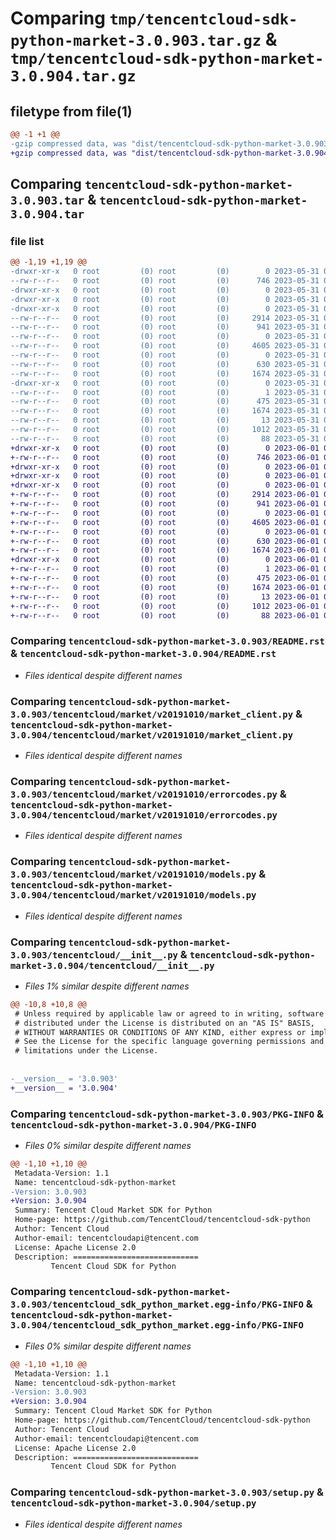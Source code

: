 # Comparing `tmp/tencentcloud-sdk-python-market-3.0.903.tar.gz` & `tmp/tencentcloud-sdk-python-market-3.0.904.tar.gz`

## filetype from file(1)

```diff
@@ -1 +1 @@
-gzip compressed data, was "dist/tencentcloud-sdk-python-market-3.0.903.tar", last modified: Wed May 31 02:15:25 2023, max compression
+gzip compressed data, was "dist/tencentcloud-sdk-python-market-3.0.904.tar", last modified: Thu Jun  1 02:38:54 2023, max compression
```

## Comparing `tencentcloud-sdk-python-market-3.0.903.tar` & `tencentcloud-sdk-python-market-3.0.904.tar`

### file list

```diff
@@ -1,19 +1,19 @@
-drwxr-xr-x   0 root         (0) root         (0)        0 2023-05-31 02:15:25.000000 tencentcloud-sdk-python-market-3.0.903/
--rw-r--r--   0 root         (0) root         (0)      746 2023-05-31 02:15:25.000000 tencentcloud-sdk-python-market-3.0.903/README.rst
-drwxr-xr-x   0 root         (0) root         (0)        0 2023-05-31 02:15:25.000000 tencentcloud-sdk-python-market-3.0.903/tencentcloud/
-drwxr-xr-x   0 root         (0) root         (0)        0 2023-05-31 02:15:25.000000 tencentcloud-sdk-python-market-3.0.903/tencentcloud/market/
-drwxr-xr-x   0 root         (0) root         (0)        0 2023-05-31 02:15:25.000000 tencentcloud-sdk-python-market-3.0.903/tencentcloud/market/v20191010/
--rw-r--r--   0 root         (0) root         (0)     2914 2023-05-31 02:15:25.000000 tencentcloud-sdk-python-market-3.0.903/tencentcloud/market/v20191010/market_client.py
--rw-r--r--   0 root         (0) root         (0)      941 2023-05-31 02:15:25.000000 tencentcloud-sdk-python-market-3.0.903/tencentcloud/market/v20191010/errorcodes.py
--rw-r--r--   0 root         (0) root         (0)        0 2023-05-31 02:15:25.000000 tencentcloud-sdk-python-market-3.0.903/tencentcloud/market/v20191010/__init__.py
--rw-r--r--   0 root         (0) root         (0)     4605 2023-05-31 02:15:25.000000 tencentcloud-sdk-python-market-3.0.903/tencentcloud/market/v20191010/models.py
--rw-r--r--   0 root         (0) root         (0)        0 2023-05-31 02:15:25.000000 tencentcloud-sdk-python-market-3.0.903/tencentcloud/market/__init__.py
--rw-r--r--   0 root         (0) root         (0)      630 2023-05-31 02:15:25.000000 tencentcloud-sdk-python-market-3.0.903/tencentcloud/__init__.py
--rw-r--r--   0 root         (0) root         (0)     1674 2023-05-31 02:15:25.000000 tencentcloud-sdk-python-market-3.0.903/PKG-INFO
-drwxr-xr-x   0 root         (0) root         (0)        0 2023-05-31 02:15:25.000000 tencentcloud-sdk-python-market-3.0.903/tencentcloud_sdk_python_market.egg-info/
--rw-r--r--   0 root         (0) root         (0)        1 2023-05-31 02:15:25.000000 tencentcloud-sdk-python-market-3.0.903/tencentcloud_sdk_python_market.egg-info/dependency_links.txt
--rw-r--r--   0 root         (0) root         (0)      475 2023-05-31 02:15:25.000000 tencentcloud-sdk-python-market-3.0.903/tencentcloud_sdk_python_market.egg-info/SOURCES.txt
--rw-r--r--   0 root         (0) root         (0)     1674 2023-05-31 02:15:25.000000 tencentcloud-sdk-python-market-3.0.903/tencentcloud_sdk_python_market.egg-info/PKG-INFO
--rw-r--r--   0 root         (0) root         (0)       13 2023-05-31 02:15:25.000000 tencentcloud-sdk-python-market-3.0.903/tencentcloud_sdk_python_market.egg-info/top_level.txt
--rw-r--r--   0 root         (0) root         (0)     1012 2023-05-31 02:15:25.000000 tencentcloud-sdk-python-market-3.0.903/setup.py
--rw-r--r--   0 root         (0) root         (0)       88 2023-05-31 02:15:25.000000 tencentcloud-sdk-python-market-3.0.903/setup.cfg
+drwxr-xr-x   0 root         (0) root         (0)        0 2023-06-01 02:38:54.000000 tencentcloud-sdk-python-market-3.0.904/
+-rw-r--r--   0 root         (0) root         (0)      746 2023-06-01 02:38:54.000000 tencentcloud-sdk-python-market-3.0.904/README.rst
+drwxr-xr-x   0 root         (0) root         (0)        0 2023-06-01 02:38:54.000000 tencentcloud-sdk-python-market-3.0.904/tencentcloud/
+drwxr-xr-x   0 root         (0) root         (0)        0 2023-06-01 02:38:54.000000 tencentcloud-sdk-python-market-3.0.904/tencentcloud/market/
+drwxr-xr-x   0 root         (0) root         (0)        0 2023-06-01 02:38:54.000000 tencentcloud-sdk-python-market-3.0.904/tencentcloud/market/v20191010/
+-rw-r--r--   0 root         (0) root         (0)     2914 2023-06-01 02:38:54.000000 tencentcloud-sdk-python-market-3.0.904/tencentcloud/market/v20191010/market_client.py
+-rw-r--r--   0 root         (0) root         (0)      941 2023-06-01 02:38:54.000000 tencentcloud-sdk-python-market-3.0.904/tencentcloud/market/v20191010/errorcodes.py
+-rw-r--r--   0 root         (0) root         (0)        0 2023-06-01 02:38:54.000000 tencentcloud-sdk-python-market-3.0.904/tencentcloud/market/v20191010/__init__.py
+-rw-r--r--   0 root         (0) root         (0)     4605 2023-06-01 02:38:54.000000 tencentcloud-sdk-python-market-3.0.904/tencentcloud/market/v20191010/models.py
+-rw-r--r--   0 root         (0) root         (0)        0 2023-06-01 02:38:54.000000 tencentcloud-sdk-python-market-3.0.904/tencentcloud/market/__init__.py
+-rw-r--r--   0 root         (0) root         (0)      630 2023-06-01 02:38:54.000000 tencentcloud-sdk-python-market-3.0.904/tencentcloud/__init__.py
+-rw-r--r--   0 root         (0) root         (0)     1674 2023-06-01 02:38:54.000000 tencentcloud-sdk-python-market-3.0.904/PKG-INFO
+drwxr-xr-x   0 root         (0) root         (0)        0 2023-06-01 02:38:54.000000 tencentcloud-sdk-python-market-3.0.904/tencentcloud_sdk_python_market.egg-info/
+-rw-r--r--   0 root         (0) root         (0)        1 2023-06-01 02:38:54.000000 tencentcloud-sdk-python-market-3.0.904/tencentcloud_sdk_python_market.egg-info/dependency_links.txt
+-rw-r--r--   0 root         (0) root         (0)      475 2023-06-01 02:38:54.000000 tencentcloud-sdk-python-market-3.0.904/tencentcloud_sdk_python_market.egg-info/SOURCES.txt
+-rw-r--r--   0 root         (0) root         (0)     1674 2023-06-01 02:38:54.000000 tencentcloud-sdk-python-market-3.0.904/tencentcloud_sdk_python_market.egg-info/PKG-INFO
+-rw-r--r--   0 root         (0) root         (0)       13 2023-06-01 02:38:54.000000 tencentcloud-sdk-python-market-3.0.904/tencentcloud_sdk_python_market.egg-info/top_level.txt
+-rw-r--r--   0 root         (0) root         (0)     1012 2023-06-01 02:38:54.000000 tencentcloud-sdk-python-market-3.0.904/setup.py
+-rw-r--r--   0 root         (0) root         (0)       88 2023-06-01 02:38:54.000000 tencentcloud-sdk-python-market-3.0.904/setup.cfg
```

### Comparing `tencentcloud-sdk-python-market-3.0.903/README.rst` & `tencentcloud-sdk-python-market-3.0.904/README.rst`

 * *Files identical despite different names*

### Comparing `tencentcloud-sdk-python-market-3.0.903/tencentcloud/market/v20191010/market_client.py` & `tencentcloud-sdk-python-market-3.0.904/tencentcloud/market/v20191010/market_client.py`

 * *Files identical despite different names*

### Comparing `tencentcloud-sdk-python-market-3.0.903/tencentcloud/market/v20191010/errorcodes.py` & `tencentcloud-sdk-python-market-3.0.904/tencentcloud/market/v20191010/errorcodes.py`

 * *Files identical despite different names*

### Comparing `tencentcloud-sdk-python-market-3.0.903/tencentcloud/market/v20191010/models.py` & `tencentcloud-sdk-python-market-3.0.904/tencentcloud/market/v20191010/models.py`

 * *Files identical despite different names*

### Comparing `tencentcloud-sdk-python-market-3.0.903/tencentcloud/__init__.py` & `tencentcloud-sdk-python-market-3.0.904/tencentcloud/__init__.py`

 * *Files 1% similar despite different names*

```diff
@@ -10,8 +10,8 @@
 # Unless required by applicable law or agreed to in writing, software
 # distributed under the License is distributed on an "AS IS" BASIS,
 # WITHOUT WARRANTIES OR CONDITIONS OF ANY KIND, either express or implied.
 # See the License for the specific language governing permissions and
 # limitations under the License.
 
 
-__version__ = '3.0.903'
+__version__ = '3.0.904'
```

### Comparing `tencentcloud-sdk-python-market-3.0.903/PKG-INFO` & `tencentcloud-sdk-python-market-3.0.904/PKG-INFO`

 * *Files 0% similar despite different names*

```diff
@@ -1,10 +1,10 @@
 Metadata-Version: 1.1
 Name: tencentcloud-sdk-python-market
-Version: 3.0.903
+Version: 3.0.904
 Summary: Tencent Cloud Market SDK for Python
 Home-page: https://github.com/TencentCloud/tencentcloud-sdk-python
 Author: Tencent Cloud
 Author-email: tencentcloudapi@tencent.com
 License: Apache License 2.0
 Description: ============================
         Tencent Cloud SDK for Python
```

### Comparing `tencentcloud-sdk-python-market-3.0.903/tencentcloud_sdk_python_market.egg-info/PKG-INFO` & `tencentcloud-sdk-python-market-3.0.904/tencentcloud_sdk_python_market.egg-info/PKG-INFO`

 * *Files 0% similar despite different names*

```diff
@@ -1,10 +1,10 @@
 Metadata-Version: 1.1
 Name: tencentcloud-sdk-python-market
-Version: 3.0.903
+Version: 3.0.904
 Summary: Tencent Cloud Market SDK for Python
 Home-page: https://github.com/TencentCloud/tencentcloud-sdk-python
 Author: Tencent Cloud
 Author-email: tencentcloudapi@tencent.com
 License: Apache License 2.0
 Description: ============================
         Tencent Cloud SDK for Python
```

### Comparing `tencentcloud-sdk-python-market-3.0.903/setup.py` & `tencentcloud-sdk-python-market-3.0.904/setup.py`

 * *Files identical despite different names*

